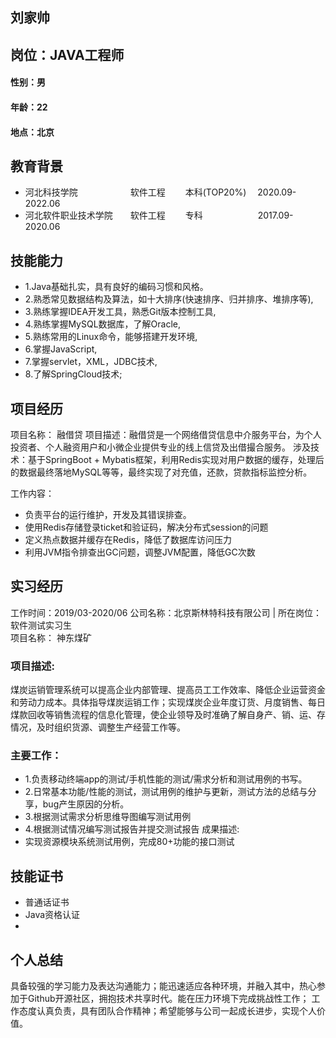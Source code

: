 ## 刘家帅
## 岗位：JAVA工程师
####  性别：男
####  年龄：22
#### 地点：北京

## 教育背景 

* 河北科技学院　　　　　　软件工程 　　本科(TOP20%) 　2020.09-2022.06 
* 河北软件职业技术学院　　软件工程 　　专科　　　　　　 2017.09-2020.06

## 技能能力
* 1.Java基础扎实，具有良好的编码习惯和风格。
* 2.熟悉常见数据结构及算法，如十大排序(快速排序、归并排序、堆排序等),
* 3.熟练掌握IDEA开发工具，熟悉Git版本控制工具,
* 4.熟练掌握MySQL数据库，了解Oracle,
* 5.熟练常用的Linux命令，能够搭建开发环境,
* 6.掌握JavaScript,
* 7.掌握servlet，XML，JDBC技术,
* 8.了解SpringCloud技术;


## 项目经历
项目名称： 融借贷
项目描述：融借贷是一个网络借贷信息中介服务平台，为个人投资者、个人融资用户和小微企业提供专业的线上信贷及出借撮合服务。
涉及技术：基于SpringBoot + Mybatis框架，利用Redis实现对用户数据的缓存，处理后的数据最终落地MySQL等等，最终实现了对充值，还款，贷款指标监控分析。

工作内容：
* 负责平台的运行维护，开发及其错误排查。
* 使用Redis存储登录ticket和验证码，解决分布式session的问题
* 定义热点数据并缓存在Redis，降低了数据库访问压力
* 利用JVM指令排查出GC问题，调整JVM配置，降低GC次数


## 实习经历
工作时间：2019/03-2020/06
公司名称：北京斯林特科技有限公司	| 	所在岗位：软件测试实习生
<br/>项目名称： 神东煤矿<br/>

### 项目描述:
煤炭运销管理系统可以提高企业内部管理、提高员工工作效率、降低企业运营资金和劳动力成本。具体指导煤炭运销工作；实现煤炭企业年度订货、月度销售、每日煤款回收等销售流程的信息化管理，使企业领导及时准确了解自身产、销、运、存情况，及时组织货源、调整生产经营工作等。

### 主要工作：
* 1.负责移动终端app的测试/手机性能的测试/需求分析和测试用例的书写。
* 2.日常基本功能/性能的测试，测试用例的维护与更新，测试方法的总结与分享，bug产生原因的分析。
* 3.根据测试需求分析思维导图编写测试用例
* 4.根据测试情况编写测试报告并提交测试报告
成果描述:
* 实现资源模块系统测试用例，完成80+功能的接口测试

## 技能证书
* 普通话证书
* Java资格认证
* 

## 个人总结
具备较强的学习能力及表达沟通能力；能迅速适应各种环境，并融入其中，热心参加于Github开源社区，拥抱技术共享时代。能在压力环境下完成挑战性工作；
工作态度认真负责，具有团队合作精神；希望能够与公司一起成长进步，实现个人价值。


                              
